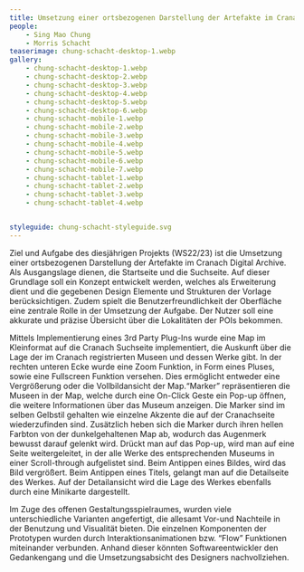 ```yaml
---
title: Umsetzung einer ortsbezogenen Darstellung der Artefakte im Cranach Digital Archive.
people:
    - Sing Mao Chung
    - Morris Schacht
teaserimage: chung-schacht-desktop-1.webp
gallery:
    - chung-schacht-desktop-1.webp
    - chung-schacht-desktop-2.webp
    - chung-schacht-desktop-3.webp
    - chung-schacht-desktop-4.webp
    - chung-schacht-desktop-5.webp
    - chung-schacht-desktop-6.webp
    - chung-schacht-mobile-1.webp
    - chung-schacht-mobile-2.webp
    - chung-schacht-mobile-3.webp
    - chung-schacht-mobile-4.webp
    - chung-schacht-mobile-5.webp
    - chung-schacht-mobile-6.webp
    - chung-schacht-mobile-7.webp
    - chung-schacht-tablet-1.webp
    - chung-schacht-tablet-2.webp
    - chung-schacht-tablet-3.webp
    - chung-schacht-tablet-4.webp


styleguide: chung-schacht-styleguide.svg
---
```

Ziel und Aufgabe des diesjährigen Projekts (WS22/23) ist die Umsetzung einer ortsbezogenen Darstellung der Artefakte im Cranach Digital Archive. 
Als Ausgangslage dienen, die Startseite und die Suchseite. Auf dieser Grundlage soll ein Konzept entwickelt werden,
welches als Erweiterung dient und die gegebenen Design Elemente und Strukturen der Vorlage berücksichtigen.
Zudem spielt die Benutzerfreundlichkeit der Oberfläche eine zentrale Rolle in der Umsetzung der Aufgabe. 
Der Nutzer soll eine akkurate und präzise Übersicht über die Lokalitäten der POIs bekommen.


Mittels Implementierung eines 3rd Party Plug-Ins wurde eine Map im Kleinformat auf die Cranach Suchseite implementiert,
die Auskunft über die Lage der im Cranach registrierten Museen und dessen Werke gibt. In der rechten unteren Ecke wurde eine Zoom Funktion, 
in Form eines Pluses, sowie eine Fullscreen Funktion versehen. Dies ermöglicht entweder eine Vergrößerung oder die Vollbildansicht der Map.“Marker” 
repräsentieren die Museen in der Map, welche durch eine On-Click Geste ein Pop-up öffnen, die weitere Informationen über das Museum anzeigen.
Die Marker sind im selben Gelbstil gehalten wie einzelne Akzente die auf der Cranachseite wiederzufinden sind. Zusätzlich heben sich die Marker
durch ihren hellen Farbton von der dunkelgehaltenen Map ab, wodurch das Augenmerk bewusst darauf gelenkt wird. Drückt man auf das Pop-up, wird man 
auf eine Seite weitergeleitet, in der alle Werke des entsprechenden Museums in einer Scroll-through aufgelistet sind. Beim Antippen eines Bildes, 
wird das Bild vergrößert. Beim Antippen eines Titels, gelangt man auf die Detailseite des Werkes. Auf der Detailansicht wird die Lage des Werkes
ebenfalls durch eine Minikarte dargestellt. 

Im Zuge des offenen Gestaltungsspielraumes, wurden viele unterschiedliche Varianten angefertigt, 
die allesamt Vor-und Nachteile in der Benutzung und Visualität bieten. Die einzelnen Komponenten 
der Prototypen wurden durch Interaktionsanimationen bzw. “Flow” Funktionen miteinander verbunden. 
Anhand dieser könnten Softwareentwickler den Gedankengang und die Umsetzungsabsicht des Designers nachvollziehen.
